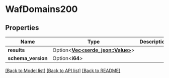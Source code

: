 # WafDomains200

## Properties

Name | Type | Description | Notes
------------ | ------------- | ------------- | -------------
**results** | Option<[**Vec<serde_json::Value>**](serde_json::Value.md)> |  | [optional]
**schema_version** | Option<**i64**> |  | [optional]

[[Back to Model list]](../README.md#documentation-for-models) [[Back to API list]](../README.md#documentation-for-api-endpoints) [[Back to README]](../README.md)


